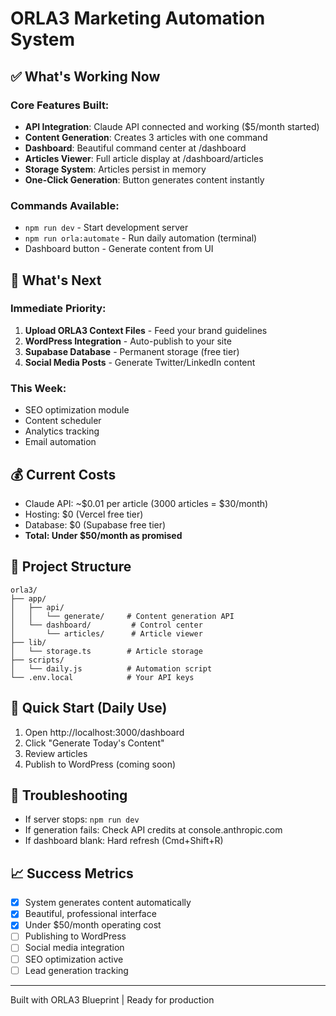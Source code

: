 # ORLA3 Marketing Automation System

## ✅ What's Working Now

### Core Features Built:
- **API Integration**: Claude API connected and working ($5/month started)
- **Content Generation**: Creates 3 articles with one command
- **Dashboard**: Beautiful command center at /dashboard
- **Articles Viewer**: Full article display at /dashboard/articles
- **Storage System**: Articles persist in memory
- **One-Click Generation**: Button generates content instantly

### Commands Available:
- `npm run dev` - Start development server
- `npm run orla:automate` - Run daily automation (terminal)
- Dashboard button - Generate content from UI

## 🚀 What's Next

### Immediate Priority:
1. **Upload ORLA3 Context Files** - Feed your brand guidelines
2. **WordPress Integration** - Auto-publish to your site
3. **Supabase Database** - Permanent storage (free tier)
4. **Social Media Posts** - Generate Twitter/LinkedIn content

### This Week:
- SEO optimization module
- Content scheduler
- Analytics tracking
- Email automation

## 💰 Current Costs
- Claude API: ~$0.01 per article (3000 articles = $30/month)
- Hosting: $0 (Vercel free tier)
- Database: $0 (Supabase free tier)
- **Total: Under $50/month as promised**

## 📁 Project Structure
```
orla3/
├── app/
│   ├── api/
│   │   └── generate/     # Content generation API
│   └── dashboard/         # Control center
│       └── articles/      # Article viewer
├── lib/
│   └── storage.ts        # Article storage
├── scripts/
│   └── daily.js          # Automation script
└── .env.local            # Your API keys
```

## 🎯 Quick Start (Daily Use)
1. Open http://localhost:3000/dashboard
2. Click "Generate Today's Content"
3. Review articles
4. Publish to WordPress (coming soon)

## 🔧 Troubleshooting
- If server stops: `npm run dev`
- If generation fails: Check API credits at console.anthropic.com
- If dashboard blank: Hard refresh (Cmd+Shift+R)

## 📈 Success Metrics
- [x] System generates content automatically
- [x] Beautiful, professional interface
- [x] Under $50/month operating cost
- [ ] Publishing to WordPress
- [ ] Social media integration
- [ ] SEO optimization active
- [ ] Lead generation tracking

---
Built with ORLA3 Blueprint | Ready for production
